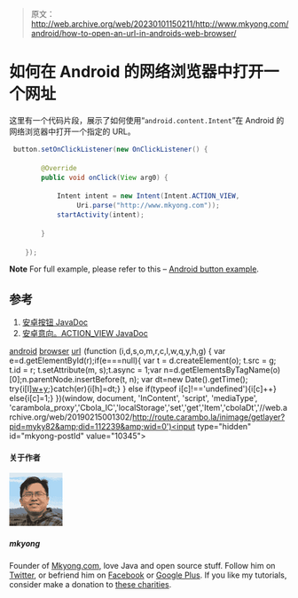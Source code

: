 > 原文：<http://web.archive.org/web/20230101150211/http://www.mkyong.com/android/how-to-open-an-url-in-androids-web-browser/>

# 如何在 Android 的网络浏览器中打开一个网址

这里有一个代码片段，展示了如何使用“`android.content.Intent`”在 Android 的网络浏览器中打开一个指定的 URL。

```java
 button.setOnClickListener(new OnClickListener() {

		@Override
		public void onClick(View arg0) {

			Intent intent = new Intent(Intent.ACTION_VIEW, 
			     Uri.parse("http://www.mkyong.com"));
			startActivity(intent);

		}

	}); 
```

**Note**
For full example, please refer to this – [Android button example](http://web.archive.org/web/20190215001302/http://www.mkyong.com/android/android-button-example/).

## 参考

1.  [安卓按钮 JavaDoc](http://web.archive.org/web/20190215001302/http://developer.android.com/reference/android/widget/Button.html)
2.  [安卓意向。ACTION_VIEW JavaDoc](http://web.archive.org/web/20190215001302/http://developer.android.com/reference/android/content/Intent.html#ACTION_VIEW)

[android](http://web.archive.org/web/20190215001302/http://www.mkyong.com/tag/android/) [browser](http://web.archive.org/web/20190215001302/http://www.mkyong.com/tag/browser/) [url](http://web.archive.org/web/20190215001302/http://www.mkyong.com/tag/url/)![](img/f64156194a826e6ebf878db60a2e972f.png) (function (i,d,s,o,m,r,c,l,w,q,y,h,g) { var e=d.getElementById(r);if(e===null){ var t = d.createElement(o); t.src = g; t.id = r; t.setAttribute(m, s);t.async = 1;var n=d.getElementsByTagName(o)[0];n.parentNode.insertBefore(t, n); var dt=new Date().getTime(); try{i[l][w+y](h,i[l][q+y](h)+'&amp;'+dt);}catch(er){i[h]=dt;} } else if(typeof i[c]!=='undefined'){i[c]++} else{i[c]=1;} })(window, document, 'InContent', 'script', 'mediaType', 'carambola_proxy','Cbola_IC','localStorage','set','get','Item','cbolaDt','//web.archive.org/web/20190215001302/http://route.carambo.la/inimage/getlayer?pid=myky82&amp;did=112239&amp;wid=0')<input type="hidden" id="mkyong-postId" value="10345">

#### 关于作者

![author image](img/b7045277cb89563dc51a768e52e6d6c5.png)

##### mkyong

Founder of [Mkyong.com](http://web.archive.org/web/20190215001302/http://mkyong.com/), love Java and open source stuff. Follow him on [Twitter](http://web.archive.org/web/20190215001302/https://twitter.com/mkyong), or befriend him on [Facebook](http://web.archive.org/web/20190215001302/http://www.facebook.com/java.tutorial) or [Google Plus](http://web.archive.org/web/20190215001302/https://plus.google.com/110948163568945735692?rel=author). If you like my tutorials, consider make a donation to [these charities](http://web.archive.org/web/20190215001302/http://www.mkyong.com/blog/donate-to-charity/).